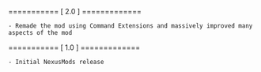 =========== [ 2.0 ] =============

    - Remade the mod using Command Extensions and massively improved many aspects of the mod
    
=========== [ 1.0 ] =============

    - Initial NexusMods release
